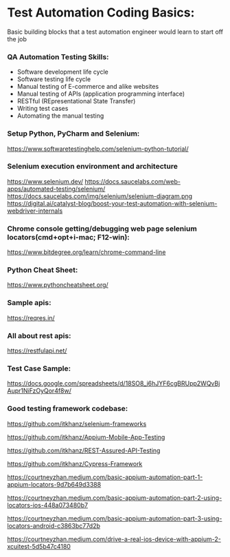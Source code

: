 # Test Automation Coding Basics:
Basic building blocks that a test automation engineer would learn to start off the job

### QA Automation Testing Skills:
- Software development life cycle
- Software testing life cycle
- Manual testing of E-commerce and alike websites
- Manual testing of APIs (application programming interface)
- RESTful (REpresentational State Transfer)
- Writing test cases
- Automating the manual testing


### Setup Python, PyCharm and Selenium:
https://www.softwaretestinghelp.com/selenium-python-tutorial/

### Selenium execution environment and architecture
https://www.selenium.dev/
https://docs.saucelabs.com/web-apps/automated-testing/selenium/
https://docs.saucelabs.com/img/selenium/selenium-diagram.png
https://digital.ai/catalyst-blog/boost-your-test-automation-with-selenium-webdriver-internals

### Chrome console getting/debugging web page selenium locators(cmd+opt+i-mac; F12-win):
https://www.bitdegree.org/learn/chrome-command-line

### Python Cheat Sheet:
https://www.pythoncheatsheet.org/

### Sample apis:
https://reqres.in/

### All about rest apis:
https://restfulapi.net/

### Test Case Sample:
https://docs.google.com/spreadsheets/d/18SO8_i6hJYF6cgBRUpp2WQvBjAupr1NiFzOyQor4f8w/


### Good testing framework codebase:
https://github.com/itkhanz/selenium-frameworks

https://github.com/itkhanz/Appium-Mobile-App-Testing

https://github.com/itkhanz/REST-Assured-API-Testing

https://github.com/itkhanz/Cypress-Framework

https://courtneyzhan.medium.com/basic-appium-automation-part-1-appium-locators-9d7b649d3388

https://courtneyzhan.medium.com/basic-appium-automation-part-2-using-locators-ios-448a073480b7

https://courtneyzhan.medium.com/basic-appium-automation-part-3-using-locators-android-c3863bc77d2b

https://courtneyzhan.medium.com/drive-a-real-ios-device-with-appium-2-xcuitest-5d5b47c4180
